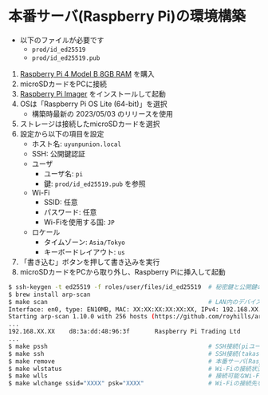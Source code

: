 # 本番サーバ(Raspberry Pi)の環境構築

- 以下のファイルが必要です
    - `prod/id_ed25519`
    - `prod/id_ed25519.pub`

1. [Raspberry Pi 4 Model B 8GB RAM](https://www.raspberrypi.com/products/raspberry-pi-4-model-b/?variant=raspberry-pi-4-model-b-8gb) を購入
1. microSDカードをPCに接続
1. [Raspberry Pi Imager](https://www.raspberrypi.com/software/) をインストールして起動
1. OSは「Raspberry Pi OS Lite (64-bit)」を選択
    - 構築時最新の 2023/05/03 のリリースを使用
1. ストレージは接続したmicroSDカードを選択
1. 設定から以下の項目を設定
    - ホスト名: `uyunpunion.local`
    - SSH: 公開鍵認証
    - ユーザ
        - ユーザ名: `pi`
        - 鍵: `prod/id_ed25519.pub` を参照
    - Wi-Fi
        - SSID: 任意
        - パスワード: 任意
        - Wi-Fiを使用する国: `JP`
    - ロケール
        - タイムゾーン: `Asia/Tokyo`
        - キーボードレイアウト: `us`
1. 「書き込む」ボタンを押して書き込みを実行
1. microSDカードをPCから取り外し、Raspberry Piに挿入して起動

```bash
$ ssh-keygen -t ed25519 -f roles/user/files/id_ed25519  # 秘密鍵と公開鍵の生成
$ brew install arp-scan
$ make scan                                             # LAN内のデバイスをスキャンしてRaspberry Piを探す
Interface: en0, type: EN10MB, MAC: XX:XX:XX:XX:XX:XX, IPv4: 192.168.XX.XX
Starting arp-scan 1.10.0 with 256 hosts (https://github.com/royhills/arp-scan)
...
192.168.XX.XX    d8:3a:dd:48:96:3f       Raspberry Pi Trading Ltd
...
$ make pssh                                             # SSH接続(piユーザ)
$ make ssh                                              # SSH接続(takashiユーザ) ※ Ansibleで設定を流し込んだ後に利用可能
$ make remove                                           # 本番サーバ(Raspberry Pi)を作り直した場合に実行が必要
$ make wlstatus                                         # Wi-Fiの接続状況を確認 ※ このコマンドは本番サーバ内で実行可能
$ make wlls                                             # 接続可能なWi-Fiの一覧を確認 ※ このコマンドは本番サーバ内で実行可能
$ make wlchange ssid="XXXX" psk="XXXX"                  # Wi-Fiの接続先を変更 ※ このコマンドは本番サーバ内で実行可能
```
